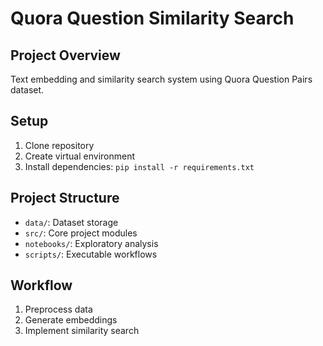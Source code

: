 # Quora Question Similarity Search

## Project Overview
Text embedding and similarity search system using Quora Question Pairs dataset.

## Setup
1. Clone repository
2. Create virtual environment
3. Install dependencies: `pip install -r requirements.txt`

## Project Structure
- `data/`: Dataset storage
- `src/`: Core project modules
- `notebooks/`: Exploratory analysis
- `scripts/`: Executable workflows

## Workflow
1. Preprocess data
2. Generate embeddings
3. Implement similarity search